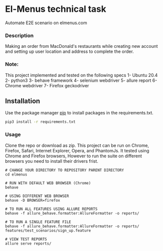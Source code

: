 # El-Menus technical task
Automate E2E scenario on elmenus.com 

### Description
Making an order from MacDonald's restaurants while creating new account and setting up user location and address to complete the order.
### Note:
This project implemented and tested on the following specs
1- Ubuntu 20.4
2- python3 
3- behave framework
4- selenium webdriver
5- allure report
6- Chrome webdriver
7- Firefox geckodriver

## Installation

Use the package manager [pip](https://pip.pypa.io/en/stable/) to install packages in the requirements.txt.
```bash
pip3 install -r requirements.txt
```

### Usage
Clone the repo or download as zip. This project can be run on Chrome, Firefox, Safari, Internet Explorer, Opera, and PhantomJs. It tested using Chrome and Firefox browsers, However to run the suite on different browsers you need to install their drivers frist.

```shell
# CHANGE YOUR DIRECTORY TO REPOSITORY PARENT DIRECTORY
cd elmenus

# RUN WITH DEFAULT WEB BROWSER (Chrome)
behave

# USING DIFFERENT WEB BROWSER
behave -D BROWSER=firefox

# TO RUN ALL FEATURES USING ALLURE REPORTS
behave -f allure_behave.formatter:AllureFormatter -o reports/

# TO RUN A SINGLE FEATURE FILE
behave -f allure_behave.formatter:AllureFormatter -o reports/ features/test_scenarios/sign_up.feature

# VIEW TEST REPORTS
allure serve reports/
```

